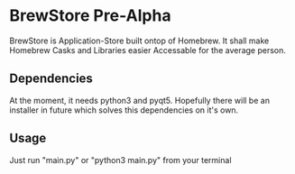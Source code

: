 # BrewStore Pre-Alpha

BrewStore is Application-Store built ontop of Homebrew. It shall make Homebrew Casks and Libraries easier Accessable for the average person.

## Dependencies
At the moment, it needs python3 and pyqt5.
Hopefully there will be an installer in future which solves this dependencies on it's own.

## Usage
Just run "main.py" or "python3 main.py" from your terminal
